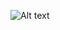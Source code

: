 ![Alt text](https://drive.google.com/file/d/13M0u7mS7WuMALt7wPYfod66yWKlJKNHO/view?usp=share_link "a title")
